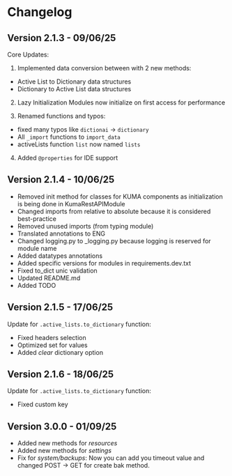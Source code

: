 # Changelog
## Version 2.1.3 - 09/06/25
Core Updates:

1. Implemented data conversion between with 2 new methods:
  - Active List to Dictionary data structures
  - Dictionary to Active List data structures

2. Lazy Initialization
Modules now initialize on first access for performance

3. Renamed functions and typos:
  - fixed many typos like `dictionai` -> `dictionary`
  - All `_import` functions to `import_data`
  - activeLists function `list` now named `lists`

4. Added `@properties` for IDE support

## Version 2.1.4 - 10/06/25
- Removed init method for classes for KUMA components as initialization is being done in KumaRestAPIModule
- Changed imports from relative to absolute because it is considered best-practice
- Removed unused imports (from typing module)
- Translated annotations to ENG
- Changed logging.py to _logging.py because logging is reserved for module name
- Added datatypes annotations
- Added specific versions for modules in requirements.dev.txt
- Fixed to_dict unic validation
- Updated README.md
- Added TODO

## Version 2.1.5 - 17/06/25

Update for `.active_lists.to_dictionary` function:
- Fixed headers selection
- Optimized set for values
- Added *clear* dictionary option

## Version 2.1.6 - 18/06/25

Update for `.active_lists.to_dictionary` function:
- Fixed custom key


## Version 3.0.0 - 01/09/25

- Added new methods for *resources*
- Added new methods for *settings*
- Fix for *system/backups*: Now you can add you timeout value and changed POST -> GET for create bak method.
